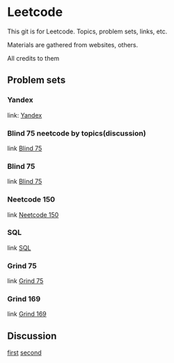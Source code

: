 # Leetcode
This git is for Leetcode. Topics, problem sets, links, etc.

Materials are gathered from websites, others.

All credits to them
## Problem sets
### Yandex
link: [Yandex](https://leetcode.com/problem-list/oy4y273c/) 
### Blind 75 neetcode by topics(discussion)
link [Blind 75](https://leetcode.com/discuss/post/460599/blind-75-leetcode-questions-by-krishnade-9xev/)
### Blind 75
link [Blind 75](https://leetcode.com/list/oizxjoit)
### Neetcode 150
link [Neetcode 150](https://leetcode.com/list/rr2ss0g5)
### SQL
link [SQL](https://leetcode.com/list/o2qifkts)
### Grind 75
link [Grind 75](https://leetcode.com/list/rab78cw1)
### Grind 169
link [Grind 169](https://leetcode.com/list/rabvlt31)
## Discussion 
[first](https://leetcode.com/discuss/post/623011/a-guide-for-dummies-like-me-by-hbkaye-n1dy/)
[second](https://leetcode.com/discuss/post/2900390/data-structures-and-algorithms-roadmap-2-yek8/)